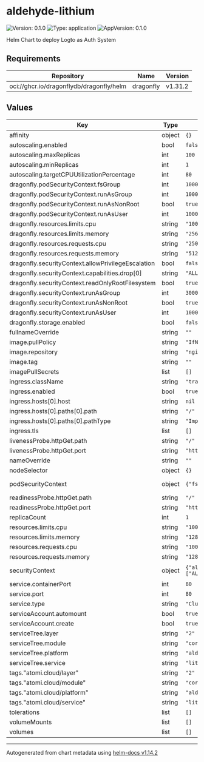 # aldehyde-lithium

![Version: 0.1.0](https://img.shields.io/badge/Version-0.1.0-informational?style=flat-square) ![Type: application](https://img.shields.io/badge/Type-application-informational?style=flat-square) ![AppVersion: 0.1.0](https://img.shields.io/badge/AppVersion-0.1.0-informational?style=flat-square)

Helm Chart to deploy Logto as Auth System

## Requirements

| Repository | Name | Version |
|------------|------|---------|
| oci://ghcr.io/dragonflydb/dragonfly/helm | dragonfly | v1.31.2 |

## Values

| Key | Type | Default | Description |
|-----|------|---------|-------------|
| affinity | object | `{}` |  |
| autoscaling.enabled | bool | `false` |  |
| autoscaling.maxReplicas | int | `100` |  |
| autoscaling.minReplicas | int | `1` |  |
| autoscaling.targetCPUUtilizationPercentage | int | `80` |  |
| dragonfly.podSecurityContext.fsGroup | int | `1000` |  |
| dragonfly.podSecurityContext.runAsGroup | int | `1000` |  |
| dragonfly.podSecurityContext.runAsNonRoot | bool | `true` |  |
| dragonfly.podSecurityContext.runAsUser | int | `1000` |  |
| dragonfly.resources.limits.cpu | string | `"100m"` |  |
| dragonfly.resources.limits.memory | string | `"256Mi"` |  |
| dragonfly.resources.requests.cpu | string | `"250m"` |  |
| dragonfly.resources.requests.memory | string | `"512Mi"` |  |
| dragonfly.securityContext.allowPrivilegeEscalation | bool | `false` |  |
| dragonfly.securityContext.capabilities.drop[0] | string | `"ALL"` |  |
| dragonfly.securityContext.readOnlyRootFilesystem | bool | `true` |  |
| dragonfly.securityContext.runAsGroup | int | `3000` |  |
| dragonfly.securityContext.runAsNonRoot | bool | `true` |  |
| dragonfly.securityContext.runAsUser | int | `1000` |  |
| dragonfly.storage.enabled | bool | `false` |  |
| fullnameOverride | string | `""` |  |
| image.pullPolicy | string | `"IfNotPresent"` |  |
| image.repository | string | `"nginx"` |  |
| image.tag | string | `""` |  |
| imagePullSecrets | list | `[]` |  |
| ingress.className | string | `"traefik"` |  |
| ingress.enabled | bool | `true` |  |
| ingress.hosts[0].host | string | `nil` |  |
| ingress.hosts[0].paths[0].path | string | `"/"` |  |
| ingress.hosts[0].paths[0].pathType | string | `"ImplementationSpecific"` |  |
| ingress.tls | list | `[]` |  |
| livenessProbe.httpGet.path | string | `"/"` |  |
| livenessProbe.httpGet.port | string | `"http"` |  |
| nameOverride | string | `""` |  |
| nodeSelector | object | `{}` |  |
| podSecurityContext | object | `{"fsGroup":1000,"runAsGroup":1000,"runAsNonRoot":true,"runAsUser":1000}` | YAML Anchor for PodSecurityContext |
| readinessProbe.httpGet.path | string | `"/"` |  |
| readinessProbe.httpGet.port | string | `"http"` |  |
| replicaCount | int | `1` |  |
| resources.limits.cpu | string | `"100m"` |  |
| resources.limits.memory | string | `"128Mi"` |  |
| resources.requests.cpu | string | `"100m"` |  |
| resources.requests.memory | string | `"128Mi"` |  |
| securityContext | object | `{"allowPrivilegeEscalation":false,"capabilities":{"drop":["ALL"]},"readOnlyRootFilesystem":true,"runAsGroup":3000,"runAsNonRoot":true,"runAsUser":1000}` | YAML Anchor for SecurityContext |
| service.containerPort | int | `80` |  |
| service.port | int | `80` |  |
| service.type | string | `"ClusterIP"` |  |
| serviceAccount.automount | bool | `true` |  |
| serviceAccount.create | bool | `true` |  |
| serviceTree.layer | string | `"2"` |  |
| serviceTree.module | string | `"core"` |  |
| serviceTree.platform | string | `"aldehyde"` |  |
| serviceTree.service | string | `"lithium"` |  |
| tags."atomi.cloud/layer" | string | `"2"` |  |
| tags."atomi.cloud/module" | string | `"core"` |  |
| tags."atomi.cloud/platform" | string | `"aldehyde"` |  |
| tags."atomi.cloud/service" | string | `"lithium"` |  |
| tolerations | list | `[]` |  |
| volumeMounts | list | `[]` |  |
| volumes | list | `[]` |  |

----------------------------------------------
Autogenerated from chart metadata using [helm-docs v1.14.2](https://github.com/norwoodj/helm-docs/releases/v1.14.2)
